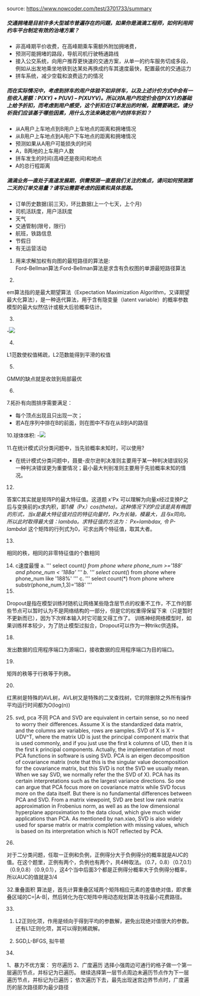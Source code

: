 source: https://www.nowcoder.com/test/3701733/summary

##### 交通拥堵是目前许多大型城市普遍存在的问题，如果你是滴滴工程师，如何利用网约车平台制定有效的治堵方案？

- 非高峰期平价收费，在高峰期乘车需额外附加拥堵费，
- 预测可能拥堵的路段，导航司机行驶畅通路线
- 接入公交系统，向用户推荐更快速的交通方案，从单一的约车服务切成多段，例如从出发地乘坐地铁到达某处再换成约车其速度最快，配置最优的交通运力
- 拼车系统，减少空载和浪费运力的情况

##### 而在实际情况中，考虑到拼车的用户体验不如非拼车，以及上述计价方式中会有一些收入差额：P(XY) + P(UV) – P(XUYV)。所以对A用户的定价会在P(XY)的基础上给予折扣，而考虑到用户感受，这个折扣在订单发出的时候，就需要确定。请分析我们应该基于哪些因素，用什么方法来确定用户的拼车折扣？

- 从A用户上车地点到B用户上车地点的距离和拥堵情况
- 从B用户上车地点到A用户下车地点的距离和拥堵情况
- 预测如果从A用户可能损失的时间
- A，B两地的上车用户人数
- 拼车发生的时间(高峰还是夜间)和地点
- A的总行程距离

##### 滴滴业务一直处于高速发展期，供需预测一直是我们关注的焦点，请问如何预测第二天的订单交易量？请写出需要考虑的因素和具体思路。

- 订单历史数据(前三天)，环比数据(上一个七天，上个月)
- 司机活跃度，用户活跃度
- 天气
- 交通管制(限号，限行)
- 航班，铁路信息
- 节假日
- 有无运营活动


1. 用来求解加权有向图的最短路径的算法是:<br>
Ford-Bellman算法:Ford-Bellman算法是求含有负权图的单源最短路径算法

2. 
em算法指的是最大期望算法（Expectation Maximization Algorithm，又译期望最大化算法），是一种迭代算法，用于含有隐变量（latent variable）的概率参数模型的最大似然估计或极大后验概率估计。

3.
-<img src="http://chart.googleapis.com/chart?cht=tx&chl= $MSE(\hat{\theta})=Var(\hat{\theta}) + (Bias(\hat{\theta},\theta))^2$" style="border:none;">

4.
L1范数使权值稀疏，L2范数能得到平滑的权值

5.
GMM的缺点就是收敛到局部最优

6.

7.拓扑有向图排序需要满足：<br>
- 每个顶点出现且只出现一次；
- 若A在序列中排在B的前面，则在图中不存在从B到A的路径

10.球体体积:
-<img src="http://chart.googleapis.com/chart?cht=tx&chl= $\frac{4}{3}\pi r^{3}$" style="border:none;">

11.在统计模式识分类问题中，当先验概率未知时，可以使用?
- 在统计模式分类问题中，聂曼-皮尔逊判决准则主要用于某一种判决错误较另一种判决错误更为重要情况；最小最大判别准则主要用于先验概率未知的情况。

12.
答案C其实就是矩阵P的最大特征值。这道题 x'Px 可以理解为向量x经过变换P之后与变换前的x求内积，即1*模（Px）*cos(theta)。这种情况下的P应该是具有椭圆的形式，当x是最大特征值对应的特征向量时，Px为长轴，模最大，且与x同向。所以此时取得最大值：lambda。求特征值的方法为： Px=lambda*x, 令 P-lambda*I 这个矩阵的行列式为0，可求出两个特征值，取其大者。


13.
相同的秩，相同的非零特征值的个数相同


14. c速度最慢
a.
'''
select count(*) from phone
	where phone_num >='188' 
	and phone_num < '188a'
'''
b.
'''
select count(*) from phone
	where phone_num like '188%'
'''
c.
'''
select count(*) from phone
	where substr(phone_num,1,3)='188'
'''
17.
Dropout是指在模型训练时随机让网络某些隐含层节点的权重不工作，不工作的那些节点可以暂时认为不是网络结构的一部分，但是它的权重得保留下来（只是暂时不更新而已），因为下次样本输入时它可能又得工作了。 训练神经网络模型时，如果训练样本较少，为了防止模型过拟合，Dropout可以作为一种trikc供选择。

18.
发出数据的应用程序端口为源端口，接收数据的应用程序端口为目的端口。

19.
矩阵的秩等于行秩等于列秩。

20.
红黑树是特殊的AVL树，AVL树又是特殊的二叉查找树，它的除删除之外所有操作平均运行时间都为O(log(n))


25. svd, pca 不同
PCA and SVD are equivalent in certain sense, so no need to worry their differences. Assume X is the standardized data matrix, and the columns are variables, rows are samples. SVD of X is X = UDV^T, where the matrix UD is just the principal component matrix that is used commonly, and if you just use the first k columns of UD, then it is the first k principal components. Actually, the implementation of most PCA functions in software is using SVD. PCA is an eigen decomposition of covariance matrix (note that this is the singular value decomposition for the covariance matrix, but this SVD is not the SVD we usually mean. When we say SVD, we normally refer the the SVD of X). PCA has its certain interpretations such as the largest variance directions. So one can argue that PCA focus more on covariance matrix while SVD focus more on the data itself. But there is no fundamental differences between PCA and SVD. From a matrix viewpoint, SVD are best low rank matrix approximation in Frobenius norm, as well as as the low dimensional hyperplane approximation to the data cloud, which give much wider applications than PCA. As mentioned by nan.xiao, SVD is also widely used for sparse matrix or matrix completion with missing values, which is based on its interpretation which is NOT reflected by PCA.

26.
对于二分类问题，任取一正例和负例，正例得分大于负例得分的概率就是AUC的值。在这个题里，正例有两个，负例也有两个，共4种取法。（0.7，0.8）（0.7,0.1）（0.9,0.8）（0.9,0.1），这4个当中后面3个都是正例得分概率大于负例得分概率，所以AUC的值就是3/4

32.重叠面积
算法是，首先计算重叠区域两个矩阵相应元素的差值绝对值，即求重叠区域的C=|A-B|，然后转化为在C矩阵中用动态规划算法寻找最小花费路径。

33.
1) L2正则化项，作用是倾向于得到平均的参数解，避免出现绝对值很大的参数。还有L1正则化项，其可以得到稀疏解。

3) SGD,L-BFGS, 拟牛顿

34.
1、暴力不优方案： 穷尽遍历
2、广度遍历
选择小强周边可通行的格子做一个第一层遍历节点，并标记为已遍历。
继续选择第一层节点周边未遍历节点作为下一层遍历节点，并标记为已遍历；
依次遍历下去，最先出现迷宫边界节点时，广度遍历的层次路径即为最少路径